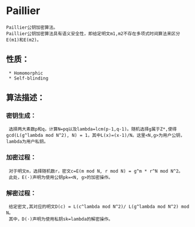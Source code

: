 # Paillier
    Paillier公钥加密算法。
    Paillier公钥加密算法具有语义安全性，即给定明文m1,m2不存在多项式时间算法来区分E(m1)和E(m2)。

## 性质：
     * Homomorphic
     * Self-blinding
          
## 算法描述：
### 密钥生成：
     选择两大素数p和q，计算N=pq以及lambda=lcm(p-1,q-1)。随机选择g属于Z*,使得gcd(L(g^lambda mod N^2), N) = 1，其中L(x)=(x-1)/N。这里<N,g>为用户公钥，lambda为用户私钥。

### 加密过程：
     对于明文m，选择随机数r，密文c=E(m mod N, r mod N) = g^m * r^N mod N^2。
     此处，E(·)声明为使用公钥pk=<N, g>的加密操作。

### 解密过程：
     给定密文,其对应的明文D(c) = L(c^lambda mod N^2)/ L(g^lambda mod N^2) mod N。
     其中，D(·)声明为使用私钥sk=lambda的解密操作。
